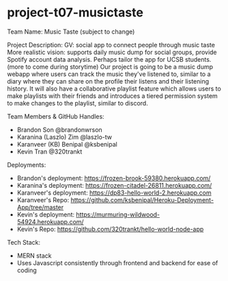 # project-t07-musictaste

Team Name: Music Taste (subject to change)

Project Description:
  GV: social app to connect people through music taste
  More realistic vision: supports daily music dump for social groups, provide
    Spotify account data analysis. Perhaps tailor the app for UCSB students.
    (more to come during storytime)
  Our project is going to be a music dump webapp where users can track the music they've listened to, similar to a diary where they can share on the profile their listens and their listening history. It will also have a collaborative playlist feature which allows users to make playlists with their friends and introduces a tiered permission system to make changes to the playlist, similar to discord. 


Team Members & GitHub Handles:
- Brandon Son @brandonwrson
- Karanina (Laszlo) Zim @laszlo-tw
- Karanveer (KB) Benipal @ksbenipal
- Kevin Tran @320trankt

Deployments:
- Brandon's deployment: https://frozen-brook-59380.herokuapp.com/
- Karanina's deployment: https://frozen-citadel-26811.herokuapp.com/
- Karanveer's deployment: https://dp83-hello-world-2.herokuapp.com
- Karanveer's Repo: https://github.com/ksbenipal/Heroku-Deployment-App/tree/master
- Kevin's deployment: https://murmuring-wildwood-54924.herokuapp.com/
- Kevin's Repo: https://github.com/320trankt/hello-world-node-app

Tech Stack:
- MERN stack
- Uses Javascript consistently through frontend and backend for ease of coding
